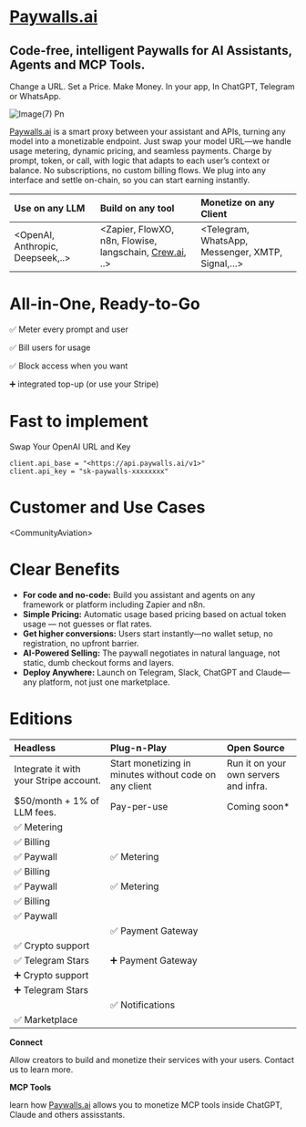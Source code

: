 # [Paywalls.ai](http://Paywalls.ai)

## Code-free, intelligent Paywalls for AI Assistants, Agents and MCP Tools.

Change a URL. Set a Price. Make Money. In your app, In ChatGPT, Telegram or WhatsApp.

![Image(7) Pn](/images/image\(7\).png)

[Paywalls.ai](http://Paywalls.ai) is a smart proxy between your assistant and APIs, turning any model into a monetizable endpoint. Just swap your model URL—we handle usage metering, dynamic pricing, and seamless payments. Charge by prompt, token, or call, with logic that adapts to each user’s context or balance. No subscriptions, no custom billing flows. We plug into any interface and settle on-chain, so you can start earning instantly.

| **Use on any LLM**                 | **Build on any tool**                                                       | **Monetize on any Client**                        |
| :--------------------------------- | :-------------------------------------------------------------------------- | :------------------------------------------------ |
| \<OpenAI, Anthropic, Deepseek,..\> | \<Zapier, FlowXO, n8n, Flowise, langschain, [Crew.ai](http://Crew.ai), ..\> | \<Telegram, WhatsApp, Messenger, XMTP, Signal,…\> |

# All-in-One, Ready-to-Go

✅ Meter every prompt and user

✅ Bill users for usage

✅ Block access when you want

➕ integrated top-up (or use your Stripe)

# Fast to implement

Swap Your OpenAI URL and Key

```
client.api_base = "<https://api.paywalls.ai/v1>"
client.api_key = "sk-paywalls-xxxxxxxx"
```

# Customer and Use Cases

\<CommunityAviation\>

# Clear Benefits

- **For code and no-code:** Build you assistant and agents on any framework or platform including Zapier and n8n.
- **Simple Pricing:** Automatic usage based pricing based on actual token usage — not guesses or flat rates.
- **Get higher conversions:** Users start instantly—no wallet setup, no registration, no upfront barrier.
- **AI-Powered Selling:** The paywall negotiates in natural language, not static, dumb checkout forms and layers.
- **Deploy Anywhere:** Launch on Telegram, Slack, ChatGPT and Claude—any platform, not just one marketplace.

# Editions

| **Headless**                           | **Plug-n-Play**                                        | **Open Source**                       |
| :------------------------------------- | :----------------------------------------------------- | :------------------------------------ |
| Integrate it with your Stripe account. | Start monetizing in minutes without code on any client | Run it on your own servers and infra. |
| \$50/month \+ 1% of LLM fees.          | Pay-per-use                                            | Coming soon\*                         |
| ✅ Metering                             |                                                        |                                       |
| ✅ Billing                              |                                                        |                                       |
| ✅ Paywall                              | ✅ Metering                                             |                                       |
| ✅ Billing                              |                                                        |                                       |
| ✅ Paywall                              | ✅ Metering                                             |                                       |
| ✅ Billing                              |                                                        |                                       |
| ✅ Paywall                              |                                                        |                                       |
|                                        | ✅ Payment Gateway                                      |                                       |
| ✅ Crypto support                       |                                                        |                                       |
| ✅ Telegram Stars                       | ➕ Payment Gateway                                      |                                       |
| ➕ Crypto support                       |                                                        |                                       |
| ➕ Telegram Stars                       |                                                        |                                       |
|                                        | ✅ Notifications                                        |                                       |
| ✅ Marketplace                          |                                                        |                                       |

**Connect**

Allow creators to build and monetize their services with your users. Contact us to learn more.

**MCP Tools**

learn how [Paywalls.ai](http://Paywalls.ai) allows you to monetize MCP tools inside ChatGPT, Claude and others assisstants.
